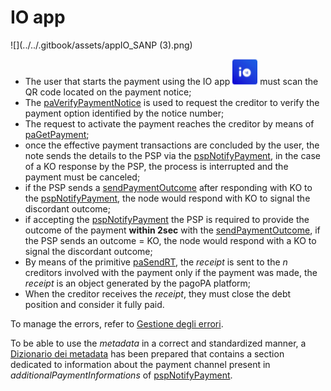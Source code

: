 # IO app

!\[]\(../../.gitbook/assets/appIO\_SANP (3).png)

* The user that starts the payment using the IO app <img src="../../.gitbook/assets/image (17).png" alt="" data-size="line"> must scan the QR code located on the payment notice;
* The [paVerifyPaymentNotice](../../appendices/primitive.md#paverifypaymentnotice) is used to request the creditor to verify the payment option identified by the notice number;
* The request to activate the payment reaches the creditor by means of [paGetPayment](../../appendices/primitive.md#pagetpayment);
* once the effective payment transactions are concluded by the user, the note sends the details to the PSP via the [pspNotifyPayment](../../appendices/primitive.md#pspnotifypayment), in the case of a KO response by the PSP, the process is interrupted and the payment must be canceled;
* if the PSP sends a [sendPaymentOutcome](../../appendices/primitive.md#sendpaymentoutcome) after responding with KO to the [pspNotifyPayment](../../appendices/primitive.md#pspnotifypayment), the node would respond with KO to signal the discordant outcome;
* if accepting the [pspNotifyPayment](../../appendices/primitive.md#pspnotifypayment) the PSP is required to provide the outcome of the payment **within 2sec** with the [sendPaymentOutcome](../../appendices/primitive.md#sendpaymentoutcome), if the PSP sends an outcome = KO, the node would respond with a KO to signal the discordant outcome;
* By means of the primitive [paSendRT](../../appendices/primitive.md#pasendrt), the _receipt_ is sent to the _n_ creditors involved with the payment only if the payment was made, the _receipt_ is an object generated by the pagoPA platform;
* When the creditor receives the _receipt_, they must close the debt position and consider it fully paid.

To manage the errors, refer to [Gestione degli errori](https://app.gitbook.com/o/KXYtsf32WSKm6ga638R3/s/mU2qgiLV1G3m9z1VjAOc/ "mention").

To be able to use the _metadata_ in a correct and standardized manner, a [Dizionario dei metadata](https://app.gitbook.com/o/KXYtsf32WSKm6ga638R3/s/u6YdY319vyFX9MIvnKBa/ "mention") has been prepared that contains a section dedicated to information about the payment channel present in _additionalPaymentInformations_ of [pspNotifyPayment](../../appendices/primitive.md#pspnotifypayment).

